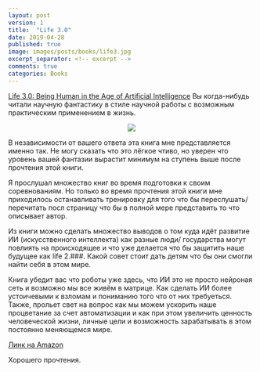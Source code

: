 ```yaml
---
layout: post
version: 1
title:  "Life 3.0"
date: 2019-04-28
published: true
image: images/posts/books/life3.jpg
excerpt_separator: <!-- excerpt -->
comments: true
categories: Books
---
```


[Life 3.0: Being Human in the Age of Artificial Intelligence](https://en.wikipedia.org/wiki/Life_3.0)
Вы когда-нибудь читали научную фантастику в стиле научной работы с возможным практическим применением в жизнь.

<!-- excerpt -->

<div style="text-align: center;">
<a target="_blank"  href="https://www.amazon.ca/gp/product/1101970316/ref=as_li_tl?ie=UTF8&camp=15121&creative=330641&creativeASIN=1101970316&linkCode=as2&tag=dlink01-20&linkId=ce373b2d3cd469ffeb8a1dc47a33713b"><img border="0" src="//ws-na.amazon-adsystem.com/widgets/q?_encoding=UTF8&MarketPlace=CA&ASIN=1101970316&ServiceVersion=20070822&ID=AsinImage&WS=1&Format=_SL250_&tag=dlink01-20" ></a><img src="//ir-ca.amazon-adsystem.com/e/ir?t=dlink01-20&l=am2&o=15&a=1101970316" width="1" height="1" border="0" alt="" style="border:none !important; margin:0px !important;" />
</div>

В независимости от вашего ответа эта книга мне представляется именно так. Не могу сказать что это лёгкое чтиво, но уверен что уровень вашей фантазии вырастит минимум на ступень выше после прочтения этой книги.

Я прослушал множество книг во время подготовки к своим соревнованиям. Но только во время прочтения этой книги мне приходилось останавливать тренировку для того что бы переслушать/перечитать посл страницу что бы в полной мере представить то что описывает автор.

Из книги можно сделать множество выводов о том куда идёт развитие ИИ (искусственного интеллекта) как разные люди/ государства могут повлиять на происходящее и что уже делается что бы защитить наше будущее как life 2.###. Какой совет стоит дать детям что бы они смогли найти себя в этом мире.  

Книга убедит вас что роботы уже здесь, что ИИ это не просто нейроная сеть и возможно мы все живём в матрице. Как сделать ИИ более устоичевыми к взломам и пониманию того что от них требуеться. Также, прольет свет на вопрос как мы можем ускорить наше процветание за счет автоматизации и как при этом увеличить ценность человеческой жизни, личные цели и возможность зарабатывать в этом постоянно меняющемся мире. 

[Линк на Amazon](https://www.amazon.ca/gp/product/1101970316/ref=as_li_tl?ie=UTF8&camp=15121&creative=330641&creativeASIN=1101970316&linkCode=as2&tag=dlink01-20&linkId=7f90e2e278b6acb8e2f55d445a56b913)

Хорошего прочтения.
